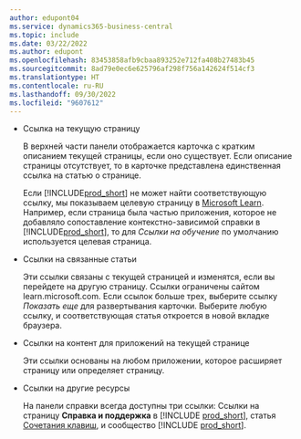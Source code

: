 ```yaml
---
author: edupont04
ms.service: dynamics365-business-central
ms.topic: include
ms.date: 03/22/2022
ms.author: edupont
ms.openlocfilehash: 83453858afb9cbaa893252e712fa408b27483b45
ms.sourcegitcommit: 8ad79e0ec6e625796af298f756a142624f514cf3
ms.translationtype: HT
ms.contentlocale: ru-RU
ms.lasthandoff: 09/30/2022
ms.locfileid: "9607612"
---
```

- Ссылка на текущую страницу

  В верхней части панели отображается карточка с кратким описанием текущей страницы, если оно существует. Если описание страницы отсутствует, то в карточке представлена единственная ссылка на статью о странице.  

  Если [!INCLUDE[prod_short](prod_short.md)] не может найти соответствующую ссылку, мы показываем целевую страницу в [Microsoft Learn](/dynamics365/business-central). Например, если страница была частью приложения, которое не добавляло сопоставление контекстно-зависимой справки в [!INCLUDE[prod_short](prod_short.md)], то для *Ссылки на обучение* по умолчанию используется целевая страница.  

- Ссылки на связанные статьи

  Эти ссылки связаны с текущей страницей и изменятся, если вы перейдете на другую страницу. Ссылки ограничены сайтом learn.microsoft.com. Если ссылок больше трех, выберите ссылку *Показать еще* для развертывания карточки. Выберите любую ссылку, и соответствующая статья откроется в новой вкладке браузера.  
- Ссылки на контент для приложений на текущей странице  

  Эти ссылки основаны на любом приложении, которое расширяет страницу или определяет страницу.  
- Ссылки на другие ресурсы

  На панели справки всегда доступны три ссылки: Ссылки на страницу **Справка и поддержка** в [!INCLUDE [prod_short](prod_short.md)], статья [Сочетания клавиш](../keyboard-shortcuts.md), и сообщество [!INCLUDE [prod_short](prod_short.md)].  
